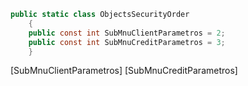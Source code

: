 ```c#
public static class ObjectsSecurityOrder
    {
	public const int SubMnuClientParametros = 2;
	public const int SubMnuCreditParametros = 3;
	}
```
[SubMnuClientParametros]
[SubMnuCreditParametros]